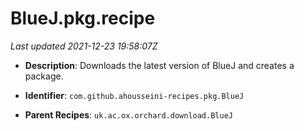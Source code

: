 # BlueJ.pkg.recipe

_Last updated 2021-12-23 19:58:07Z_

- **Description**: Downloads the latest version of BlueJ and creates a package.

- **Identifier**: `com.github.ahousseini-recipes.pkg.BlueJ`

- **Parent Recipes**: `uk.ac.ox.orchard.download.BlueJ`